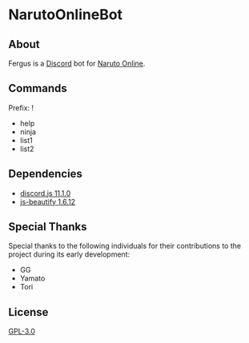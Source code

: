 # NarutoOnlineBot

## About
Fergus is a [Discord](https://discordapp.com/) bot for [Naruto Online](http://naruto.oasgames.com/en/).

## Commands
Prefix: !

- help
- ninja
- list1
- list2

## Dependencies
- [discord.js 11.1.0](https://www.npmjs.com/package/discord.js)
- [js-beautify 1.6.12](https://www.npmjs.com/package/js-beautify)

## Special Thanks
Special thanks to the following individuals for their contributions to the project during its early development:
- GG
- Yamato
- Tori

## License
[GPL-3.0](https://raw.githubusercontent.com/Johj/fergus/master/LICENSE)
